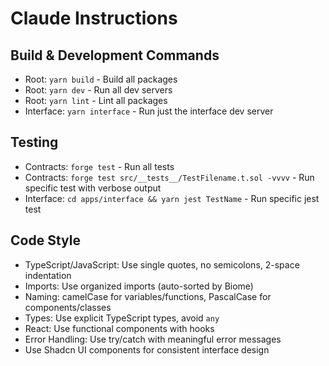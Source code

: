 # Claude Instructions

## Build & Development Commands
- Root: `yarn build` - Build all packages
- Root: `yarn dev` - Run all dev servers
- Root: `yarn lint` - Lint all packages
- Interface: `yarn interface` - Run just the interface dev server

## Testing
- Contracts: `forge test` - Run all tests
- Contracts: `forge test src/__tests__/TestFilename.t.sol -vvvv` - Run specific test with verbose output
- Interface: `cd apps/interface && yarn jest TestName` - Run specific jest test

## Code Style
- TypeScript/JavaScript: Use single quotes, no semicolons, 2-space indentation
- Imports: Use organized imports (auto-sorted by Biome)
- Naming: camelCase for variables/functions, PascalCase for components/classes
- Types: Use explicit TypeScript types, avoid `any`
- React: Use functional components with hooks
- Error Handling: Use try/catch with meaningful error messages
- Use Shadcn UI components for consistent interface design